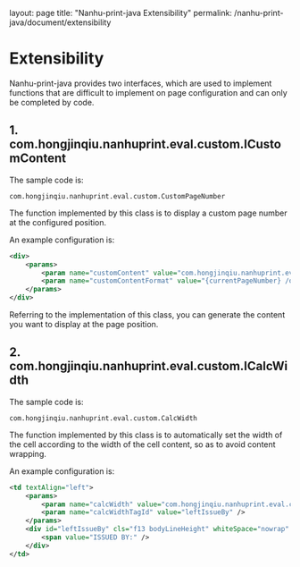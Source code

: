 layout: page
title: "Nanhu-print-java Extensibility"
permalink: /nanhu-print-java/document/extensibility

# Extensibility

Nanhu-print-java provides two interfaces, which are used to implement functions that are difficult to implement on page configuration and can only be completed by code.

## 1. com.hongjinqiu.nanhuprint.eval.custom.ICustomContent

The sample code is:

`com.hongjinqiu.nanhuprint.eval.custom.CustomPageNumber`

The function implemented by this class is to display a custom page number at the configured position.

An example configuration is:

```xml
<div>
    <params>
        <param name="customContent" value="com.hongjinqiu.nanhuprint.eval.custom.CustomPageNumber" />
        <param name="customContentFormat" value="{currentPageNumber} /of/ {totalPageNumber}" />
    </params>
</div>
```

Referring to the implementation of this class, you can generate the content you want to display at the page position.

## 2. com.hongjinqiu.nanhuprint.eval.custom.ICalcWidth

The sample code is:

`com.hongjinqiu.nanhuprint.eval.custom.CalcWidth`

The function implemented by this class is to automatically set the width of the cell according to the width of the cell content, so as to avoid content wrapping.

An example configuration is:

```xml
<td textAlign="left">
    <params>
        <param name="calcWidth" value="com.hongjinqiu.nanhuprint.eval.custom.CalcWidth" />
        <param name="calcWidthTagId" value="leftIssueBy" />
    </params>
    <div id="leftIssueBy" cls="f13 bodyLineHeight" whiteSpace="nowrap" paddingRight="5px" >
        <span value="ISSUED BY:" />
    </div>
</td>
```
